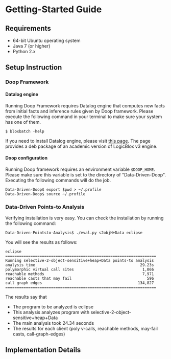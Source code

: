 # Getting-Started Guide

## Requirements

- 64-bit Ubuntu operating system
- Java 7 (or higher) 
- Python 2.x



## Setup Instruction

### Doop Framework

#### Datalog engine

Running Doop Framework requires Datalog engine that computes new facts from initial facts and inference rules given by Doop framework. Please execute the following command in your terminal to make sure your system has one of them.

```
$ bloxbatch -help
```

If you need to install Datalog engine, please visit [this page](http://snf-705535.vm.okeanos.grnet.gr/agreement.html). The page provides a deb package of an academic version of LogicBlox v3 engine.

#### Doop configuration

Running Doop framework requires an environment variable `$DOOP_HOME`. Please make sure this variable is set to the directory of "Data-Driven-Doop". Executing the following commands will do the job.

```
Data-Driven-Doop$ export $pwd > ~/.profile
Data-Driven-Doop$ source ~/.profile
```



### Data-Driven Points-to Analysis

Verifying installation is very easy. You can check the installation by running the following command:

```
Data-Driven-Pointsto-Analysis$ ./eval.py s2objH+Data eclipse
```

You will see the results as follows:
```
eclipse
==================================================================
Running selective-2-object-sensitive+heap+Data points-to analysis
analysis time                                              29.23s
polymorphic virtual call sites                              1,066
reachable methods                                           7,971
reachable casts that may fail                                 596
call graph edges                                          134,827
==================================================================
```

The results say that

- The program to be analyzed is eclipse
- This analysis analyzes program with selective-2-object-sensitive+heap+Data
- The main analysis took 24.34 seconds
- The results for each client (poly v-calls, reachable methods, may-fail casts, call-graph-edges)



## Implementation Details


